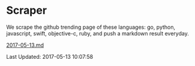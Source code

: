# Scraper

We scrape the github trending page of these languages: go, python, javascript, swift, objective-c, ruby, and push a markdown result everyday.

[2017-05-13.md](https://github.com/henson/Scraper/blob/master/2017-05-13.md)

Last Updated: 2017-05-13 10:07:58